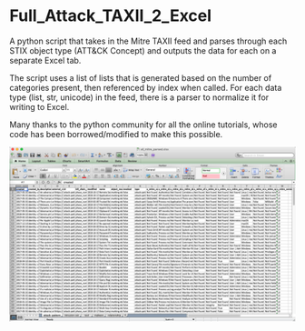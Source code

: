 # Full_Attack_TAXII_2_Excel
A python script that takes in the Mitre TAXII feed and parses through each STIX object type (ATT&CK Concept) and outputs the data for each on a separate Excel tab.

The script uses a list of lists that is generated based on the number of categories present, then referenced by index when called.  For each data type (list, str, unicode) in the feed, there is a parser to normalize it for writing to Excel.

Many thanks to the python community for all the online tutorials, whose code has been borrowed/modified to make this possible.

![alt text](example_output.png "example Excel output")
